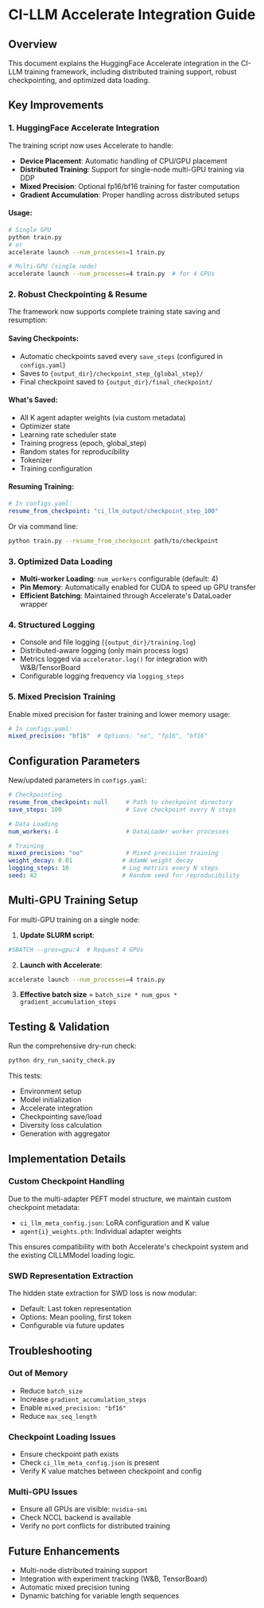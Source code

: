 # CI-LLM Accelerate Integration Guide

## Overview

This document explains the HuggingFace Accelerate integration in the CI-LLM training framework, including distributed training support, robust checkpointing, and optimized data loading.

## Key Improvements

### 1. **HuggingFace Accelerate Integration**

The training script now uses Accelerate to handle:
- **Device Placement**: Automatic handling of CPU/GPU placement
- **Distributed Training**: Support for single-node multi-GPU training via DDP
- **Mixed Precision**: Optional fp16/bf16 training for faster computation
- **Gradient Accumulation**: Proper handling across distributed setups

#### Usage:
```bash
# Single GPU
python train.py
# or
accelerate launch --num_processes=1 train.py

# Multi-GPU (single node)
accelerate launch --num_processes=4 train.py  # for 4 GPUs
```

### 2. **Robust Checkpointing & Resume**

The framework now supports complete training state saving and resumption:

#### Saving Checkpoints:
- Automatic checkpoints saved every `save_steps` (configured in `configs.yaml`)
- Saves to `{output_dir}/checkpoint_step_{global_step}/`
- Final checkpoint saved to `{output_dir}/final_checkpoint/`

#### What's Saved:
- All K agent adapter weights (via custom metadata)
- Optimizer state
- Learning rate scheduler state
- Training progress (epoch, global_step)
- Random states for reproducibility
- Tokenizer
- Training configuration

#### Resuming Training:
```yaml
# In configs.yaml:
resume_from_checkpoint: "ci_llm_output/checkpoint_step_100"
```
Or via command line:
```bash
python train.py --resume_from_checkpoint path/to/checkpoint
```

### 3. **Optimized Data Loading**

- **Multi-worker Loading**: `num_workers` configurable (default: 4)
- **Pin Memory**: Automatically enabled for CUDA to speed up GPU transfer
- **Efficient Batching**: Maintained through Accelerate's DataLoader wrapper

### 4. **Structured Logging**

- Console and file logging (`{output_dir}/training.log`)
- Distributed-aware logging (only main process logs)
- Metrics logged via `accelerator.log()` for integration with W&B/TensorBoard
- Configurable logging frequency via `logging_steps`

### 5. **Mixed Precision Training**

Enable mixed precision for faster training and lower memory usage:
```yaml
# In configs.yaml:
mixed_precision: "bf16"  # Options: "no", "fp16", "bf16"
```

## Configuration Parameters

New/updated parameters in `configs.yaml`:

```yaml
# Checkpointing
resume_from_checkpoint: null     # Path to checkpoint directory
save_steps: 100                  # Save checkpoint every N steps

# Data Loading
num_workers: 4                   # DataLoader worker processes

# Training
mixed_precision: "no"            # Mixed precision training
weight_decay: 0.01              # AdamW weight decay
logging_steps: 10               # Log metrics every N steps
seed: 42                        # Random seed for reproducibility
```

## Multi-GPU Training Setup

For multi-GPU training on a single node:

1. **Update SLURM script**:
```bash
#SBATCH --gres=gpu:4  # Request 4 GPUs
```

2. **Launch with Accelerate**:
```bash
accelerate launch --num_processes=4 train.py
```

3. **Effective batch size** = `batch_size * num_gpus * gradient_accumulation_steps`

## Testing & Validation

Run the comprehensive dry-run check:
```bash
python dry_run_sanity_check.py
```

This tests:
- Environment setup
- Model initialization
- Accelerate integration
- Checkpointing save/load
- Diversity loss calculation
- Generation with aggregator

## Implementation Details

### Custom Checkpoint Handling

Due to the multi-adapter PEFT model structure, we maintain custom checkpoint metadata:
- `ci_llm_meta_config.json`: LoRA configuration and K value
- `agent{i}_weights.pth`: Individual adapter weights

This ensures compatibility with both Accelerate's checkpoint system and the existing CILLMModel loading logic.

### SWD Representation Extraction

The hidden state extraction for SWD loss is now modular:
- Default: Last token representation
- Options: Mean pooling, first token
- Configurable via future updates

## Troubleshooting

### Out of Memory
- Reduce `batch_size`
- Increase `gradient_accumulation_steps`
- Enable `mixed_precision: "bf16"`
- Reduce `max_seq_length`

### Checkpoint Loading Issues
- Ensure checkpoint path exists
- Check `ci_llm_meta_config.json` is present
- Verify K value matches between checkpoint and config

### Multi-GPU Issues
- Ensure all GPUs are visible: `nvidia-smi`
- Check NCCL backend is available
- Verify no port conflicts for distributed training

## Future Enhancements

- Multi-node distributed training support
- Integration with experiment tracking (W&B, TensorBoard)
- Automatic mixed precision tuning
- Dynamic batching for variable length sequences 